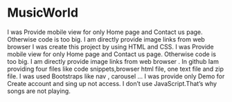 # MusicWorld
I was Provide mobile view for only Home page and Contact us page. Otherwise code is too big. I am directly provide image links from web browser
I was create this project by using HTML and CSS. I was Provide mobile view for only Home page and Contact us page. Otherwise code is too big. I am directly provide image links from web browser . In github Iam providing four files like code snippets,browser html file, one text file and zip file. I was used Bootstraps like nav , carousel … I was provide only Demo for Create account and sing up not access. I don’t use JavaScript.That’s why songs are not playing.
